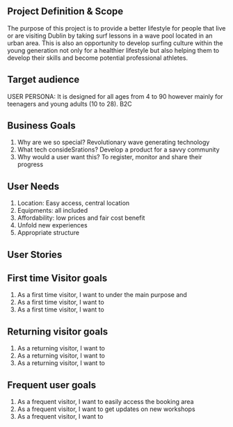## Project Definition & Scope

The purpose of this project is to provide a better lifestyle for people that live or are visiting Dublin by taking surf lessons in a wave pool located in an urban area. This is also an opportunity to develop surfing culture within the young generation not only for a healthier lifestyle but also helping them to develop their skills and become potential professional athletes.

## Target audience

USER PERSONA: It is designed for all ages from 4 to 90 however mainly for teenagers and young adults (10 to 28). B2C

## Business Goals

1. Why are we so special?
Revolutionary wave generating technology
2. What tech consideSrations?
Develop a product for a savvy community
3. Why would a user want this?
To register, monitor and share their progress

## User Needs
1. Location: Easy access, central location
2. Equipments: all included
3. Affordability: low prices and fair cost benefit
4. Unfold new experiences
5. Appropriate structure

## User Stories

## First time Visitor goals
1. As a first time visitor, I want to under the main purpose and 
2. As a first time visitor, I want to
3. As a first time visitor, I want to

## Returning visitor goals
1. As a returning visitor, I want to 
2. As a returning visitor, I want to
3. As a returning visitor, I want to

## Frequent user goals
1. As a frequent visitor, I want to easily access the booking area
2. As a frequent visitor, I want to get updates on new workshops
3. As a frequent visitor, I want to 
